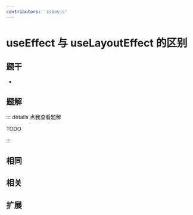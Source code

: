 ```yaml
---
contributors: 'isboyjc'
---
```


# useEffect 与 useLayoutEffect 的区别


## 题干

- 



## 题解

::: details 点我查看题解

  TODO

:::



## 相同


## 相关


## 扩展

